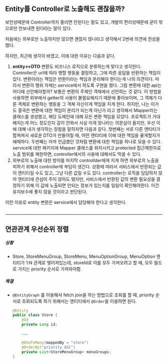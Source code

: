 ## Entity를 Controller로 노출해도 괜찮을까?

 보안성때문에 Controller까지 올리면 안된다는 말도 있고, 개발의 편리성때문에 굳이 밖으로만 안보내면 된다라는 말이 있다.

처음에는 외부로만 노출하지만 않으면 괜찮지 않나라고 생각해서 2번에 의견에 찬성을 했다.

하지만, 최근에 생각이 바꼈고, 이에 대한 이유는 다음과 같다.

1. **entity<->DTO** 변환도 비즈니스 로직으로 분류하는게 맞다고 생각한다. Controller은 url에 따라 행할 행동을 결정하고, 그에 따른 응답을 반환하는 책임이 있다. 변환이라는 책임은 반환이라는 책임과 분리해야 한다는게 나의 의견이다. 따라서 변환의 행위 자체는 service에서 하도록 구현을 했다. 그럼 변환에 대한 api는 어디에 선언해야할까? 보통은 변환의 주체인 객체에서 선언하는 것 같다. 이 방법을 사용하면 외부에서 getter의 사용이 불필요해지기 때문에 좋아보이며, 그 객체가 다른 객체로 변환하는 행동을 그 객체 자신이게 책임을 지게 한다. 하지만, 나는 이거도 결국은 변환에 대한 책임이 분리가 되는게 아닌가 라고 생각해서 Mapper라는 클래스를 생성했고, 해당 도메인에 대해 모든 변환 책임을 모았다. 프로젝트가 거대해지는게 어느 정도인지 감이 안와서 사실 이게 맞나라는 의문심이 들지만, 우선 이에 대해 내가 생각하는 장점을 말하자면 다음과 같다. 첫번째는 서로 다른 엔티티가 합쳐져서 새로운 DTO가 만들어질 때, 어떤 엔티티에 이에 대한 책임을 물게할지가 애매하다. 두번째는 아까 언급했던 것처럼 변환에 대한 책임을 하나로 모을 수 있다. service에 대한 패키지에 Mapper 클래스를 위치시키고 protected 접근제한자로 노출 범위를 제한하면, controller에서의 사용에 대해서도 막을 수 있다.
2. 외부로의 노출에 대한 방어를 마지막 controllder에게 지게 하면 외부로의 노출을 피하기 위해서 controller에 부담이 생긴다. 상황에 따라서 서비스에서 반환되는 값이 엔티티일 수도 있고, 그냥 다른 값일 수도 있다. controller는 로직을 담담하지 않아 엔티티에 관심이 주지 않아도 됐지만, 서비스에서 반환된 값의 변환 필요성을 결정하기 위해 이 값에 노출되면 안되는 정보가 있는지를 일일이 확인해야한다. 이건 유지보수에 좋지 않을 것이라고 판단된다.

이런 이유로 entity 변환은 service에서 담당해야 한다고 생각한다.



## 

---

## 연관관계 우선순위 정렬

##### 상황

-  Store, StoreMenuGroup, StoreMenu, MenuOptionGroup, MenuOption 엔티티가 1:N 관계로 맺어져있는데, storeId로 이를 모두 가져오려고 할 때, 모두 필드로 가지는 priority 순서로 가져와야함.

##### 해결

- `@EntityGraph` 를 이용해서 fetch join을 하는 방법으로 조회를 할 때, priority 순서로 조회되도록 하기 위해서는 엔티티에서 `@Order`을 이용하면 된다.

  ```java
  @Entity
  public class Store {
      @Id
      private Long id;
  
      ...
  
      @OneToMany(mappedBy = "store")
      @OrderBy("priority ASC")
      private List<StoreMenuGroup> menuGroups;
  }
  
  ```

  

